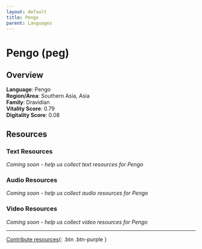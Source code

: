 ```yaml
---
layout: default
title: Pengo
parent: Languages
---
```


# Pengo (peg)

## Overview

**Language**: Pengo  
**Region/Area**: Southern Asia, Asia  
**Family**: Dravidian  
**Vitality Score**: 0.79  
**Digitality Score**: 0.08  

## Resources

### Text Resources
*Coming soon - help us collect text resources for Pengo*

### Audio Resources
*Coming soon - help us collect audio resources for Pengo*

### Video Resources
*Coming soon - help us collect video resources for Pengo*

---

[Contribute resources](https://fairtrain.github.io/){: .btn .btn-purple }
